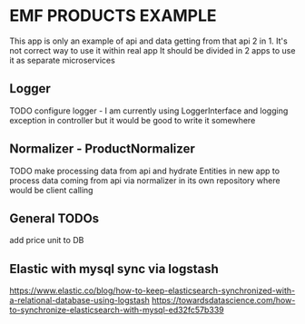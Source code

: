 # EMF PRODUCTS EXAMPLE
This app is only an example of api and data getting from that api 2 in 1. It's not correct way to use it within real app
It should be divided in 2 apps to use it as separate microservices
## Logger
TODO configure logger - I am currently using LoggerInterface and logging exception in controller but it would be good to write it somewhere

## Normalizer - ProductNormalizer
TODO make processing data from api and hydrate Entities
in new app to process data coming from api via normalizer in its own repository where would be client calling

## General TODOs
add price unit to DB


## Elastic with mysql sync via logstash
https://www.elastic.co/blog/how-to-keep-elasticsearch-synchronized-with-a-relational-database-using-logstash
https://towardsdatascience.com/how-to-synchronize-elasticsearch-with-mysql-ed32fc57b339
